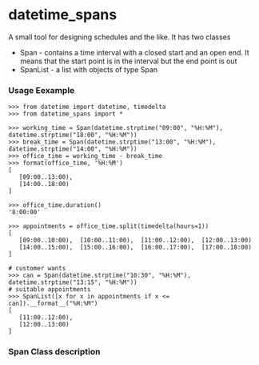 # datetime_spans

A small tool for designing schedules and the like. It has two classes

* Span - contains a time interval with a closed start and an open end.
It means that the start point is in the interval but the end point is out
* SpanList - a list with objects of type Span

### Usage Eexample

    >>> from datetime import datetime, timedelta
    >>> from datetime_spans import *

    >>> working_time = Span(datetime.strptime("09:00", "%H:%M"), datetime.strptime("18:00", "%H:%M"))
    >>> break_time = Span(datetime.strptime("13:00", "%H:%M"), datetime.strptime("14:00", "%H:%M"))
    >>> office_time = working_time - break_time
    >>> format(office_time, '%H:%M')
    [
       [09:00..13:00),
       [14:00..18:00)
    ]

    >>> office_time.duration()
    '8:00:00'

    >>> appointments = office_time.split(timedelta(hours=1))
    [  
       [09:00..10:00),  [10:00..11:00),  [11:00..12:00),  [12:00..13:00)
       [14:00..15:00),  [15:00..16:00),  [16:00..17:00),  [17:00..18:00)
    ]

    # customer wants
    >>> can = Span(datetime.strptime("10:30", "%H:%M"), datetime.strptime("13:15", "%H:%M"))
    # suitable appointments
    >>> SpanList([x for x in appointments if x <= can]).__format__("%H:%M")
    [
       [11:00..12:00),
       [12:00..13:00)
    ]

### Span Class description

